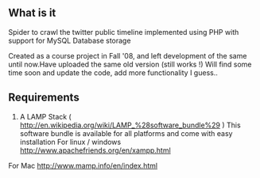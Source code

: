 ## What is it ##
Spider to crawl the twitter public timeline implemented using PHP with support for MySQL Database storage

Created as a course project in Fall '08, and left development of the same until now.Have uploaded the same old version (still works !) Will find some time soon and update the code, add more functionality I guess..

## Requirements ##
1. A LAMP Stack ( http://en.wikipedia.org/wiki/LAMP_%28software_bundle%29 )
This software bundle is available for all platforms and come with easy installation
For linux / windows
http://www.apachefriends.org/en/xampp.html

For Mac
http://www.mamp.info/en/index.html